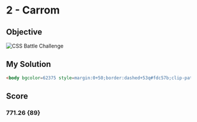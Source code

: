 # 2 - Carrom

## Objective

![CSS Battle Challenge](https://cssbattle.dev/targets/2.png)

## My Solution

```html
<body bgcolor=62375 style=margin:0+50;border:dashed+53q#fdc57b;clip-path:inset(53q+0>
```
## Score
### 771.26 {89}